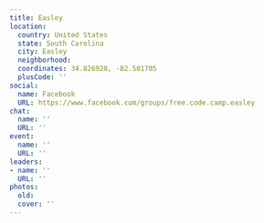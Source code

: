 ```yaml
---
title: Easley
location:
  country: United States
  state: South Carolina
  city: Easley
  neighborhood: 
  coordinates: 34.826928, -82.581705
  plusCode: ''
social:
  name: Facebook
  URL: https://www.facebook.com/groups/free.code.camp.easley
chat:
  name: ''
  URL: ''
event:
  name: ''
  URL: ''
leaders:
- name: ''
  URL: ''
photos:
  old: 
  cover: ''
---
```

